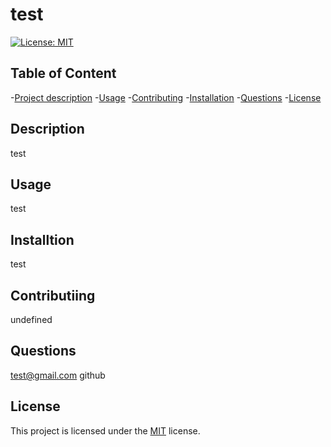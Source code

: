 
  # test

  [![License: MIT](https://img.shields.io/badge/License-MIT-yellow.svg)](https://opensource.org/licenses/MIT)

## Table of Content
-[Project description](#Usage)
-[Usage](#Usage)
-[Contributing](#Contributing)
-[Installation](#Installation)
-[Questions](#Questions)
-[License](#License)

## Description
test
## Usage
test
## Installtion
test
## Contributiing
undefined
## Questions
test@gmail.com
github
## License
This project is licensed under the [MIT](https://choosealicense.com/licenses/mit/) license.

